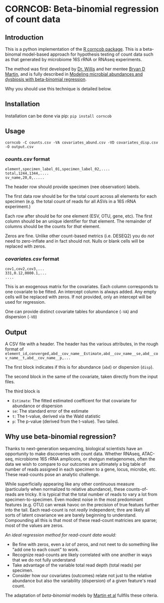 # CORNCOB: Beta-binomial regression of count data

## Introduction
This is a python implementation of the [R corncob package](https://github.com/bryandmartin/corncob).
This is a beta-binomal model-based approach for hypothesis testing of count data such as that generated by microbiome 16S rRNA or RNAseq experiments.

The method was first developed by [Dr. Willis](http://statisticaldiversitylab.com/team) and her mentee [Bryan D Martin](https://bryandmartin.github.io/), and is fully described in [Modeling microbial abundances and dysbiosis with beta-binomial regression](https://projecteuclid.org/euclid.aoas/1587002666).

Why you should use this technique is detailed below.

## Installation
Installation can be done via pip:
`pip install corncob`

## Usage
`corncob -C counts.csv -VA covariates_abund.csv -VD covariates_disp.csv -O output.csv`
### _counts.csv_ format
```
element,specimen_label_01,specimen_label_02,....
total,1244,1344,....
sv_name,20,0,.....
```
The header row should provide specimen (nee observation) labels.

The first data row should be for the total count across all elements for each specimen (e.g. the total count of reads for all ASVs in a 16S rRNA experiment.)

Each row after should be for one element (ESV, OTU, gene, etc). The first column should be an unique identifier for that element. The remainder of columns should be the counts for _that_ element.

Zeros are fine. Unlike other count-based metrics (i.e. DESEQ2) you do _not_ need to zero-inflate and in fact should not. Nulls or blank cells will be replaced with zeros.

### _covariates.csv_ format
```
cov1,cov2,cov3,...
331,0.12,0000.1,...
....
```
This is an exogenous matrix for the covariates. Each column corresponds to one covariate to be fitted. An intercept column is always added. Any empty cells will be replaced with zeros. If not provided, only an intercept will be used for regression.

One can provide distinct covariate tables for abundance (`-VA`) and dispersion (`-VD`)

## Output
A CSV file with a header. The header has the various attributes, in the rough format of 
`element_id,converged,abd__cov_name__Estimate,abd__cov_name__se,abd__cov_name__t,abd__cov_name__p,...`

The first block indicates if this is for abundance (`abd`) or dispersion (`disp`).

The second block in the same of the covariate, taken directly from the input files.

The third block is 
- `Estimate`: The fitted estimated coefficent for that covariate for abundance or dispersion
- `se`: The standard error of the estimate
- `t`: The t-value, derived via the Wald statistic
- `p`: The p-value (derived from the t-value). Two tailed.

## Why use beta-binomial regression?
Thanks to next-generation sequencing, biological scientists have an opportunity to make discoveries with count data. Whether RNAseq, ATAC-seq, microbiome 16S rRNA amplicons, or shotgun metagenomes, often the data we wish to compare to our outcomes are ultimately a big table of number of reads assigned in each specimen to a gene, locus, microbe, etc. These read-counts pose an analytic challenge.

While superficially appearing like any other continuous measure (particularly when normalized to relative abundance), these counts-of-reads are tricky. It is typical that the total number of reads to vary a lot from specimen-to-specimen. Even modest noise in the most predominant features (e.g. OTU) can wreak havoc on the precision of true featues further into the tail. Each read-count is not _really_ independent; thre are likely all sorts of latent covariance we are barely beginning to understand. Compounding all this is that most of these read-count matricies are sparse; most of the values are zeros.

*An ideal regression method for read-count data would:*
- Be fine with zeros, even a _lot_ of zeros, and not neet to do something like "add one to each count" to work.
- Recognize read-counts are likely correlated with one another in ways that we do not fully understand
- Take advantage of the variable total read depth (total reads) per specimen.
- Consider how our covariates (outcomes) relate not just to the relative abundance but also the variability (dispersion) of a given feature's read count.

The adaptation of *beta-binomial* models by [Martin et al](https://projecteuclid.org/euclid.aoas/1587002666) fullfils these criteria.
